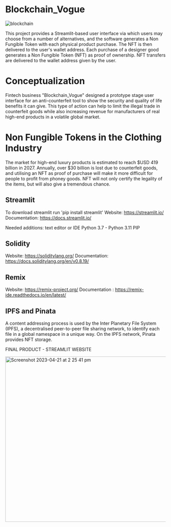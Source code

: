 # Blockchain_Vogue
![blockchain](https://user-images.githubusercontent.com/102783432/232370447-f5f5c770-bef0-4c9c-8ba5-aa05ca407dbb.jpg)


This project provides a Streamlit-based user interface via which users may choose from a number of alternatives, and the software generates a Non Fungible Token with each physical product purchase. The NFT is then delivered to the user's wallet address. Each purchase of a designer good generates a Non Fungible Token (NFT) as proof of ownership. NFT transfers are delivered to the wallet address given by the user.

# Conceptualization

Fintech business "Blockchain_Vogue" designed a prototype stage user interface for an anti-counterfeit tool to show the security and quality of life benefits it can give. This type of action can help to limit the illegal trade in counterfeit goods while also increasing revenue for manufacturers of real high-end products in a volatile global market.

# Non Fungible Tokens in the Clothing Industry

The market for high-end luxury products is estimated to reach $USD 419 billion in 2027. Annually, over $30 billion is lost due to counterfeit goods, and utilising an NFT as proof of purchase will make it more difficult for people to profit from phoney goods. NFT will not only certify the legality of the items, but will also give a tremendous chance.


## Streamlit 

To download streamlit run 'pip install streamlit' 
Website: https://streamlit.io/ 
Documentation: https://docs.streamlit.io/ 


Needed additions:
text editor or IDE 
Python 3.7 - Python 3.11
PIP 

## Solidity

Website: https://soliditylang.org/ 
Documentation: https://docs.soliditylang.org/en/v0.8.19/

## Remix

Website: https://remix-project.org/ 
Documentation : https://remix-ide.readthedocs.io/en/latest/ 


## IPFS and Pinata

A content addressing process is used by the Inter Planetary File System (IPFS), a decentralised peer-to-peer file sharing network, to identify each file in a global namespace in a unique way. On the IPFS network, Pinata provides NFT storage.

FINAL PRODUCT - STREAMLIT WEBSITE

<img width="519" alt="Screenshot 2023-04-21 at 2 25 41 pm" src="https://user-images.githubusercontent.com/102783432/233540700-cfd41eec-1500-4b27-a2ea-e6a9c98d1a21.png">
